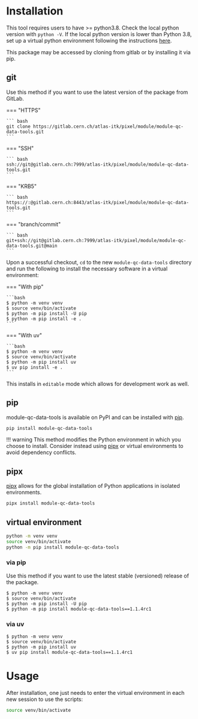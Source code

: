 # Installation

This tool requires users to have >= python3.8. Check the local python version
with `python -V`. If the local python version is lower than Python 3.8, set up a
virtual python environment following the instructions
[here](https://itk.docs.cern.ch/general/Virtual_Environments/).

This package may be accessed by cloning from gitlab or by installing it via pip.

## git

Use this method if you want to use the latest version of the package from
GitLab.

=== "HTTPS"

    ``` bash
    git clone https://gitlab.cern.ch/atlas-itk/pixel/module/module-qc-data-tools.git
    ```

=== "SSH"

    ``` bash
    ssh://git@gitlab.cern.ch:7999/atlas-itk/pixel/module/module-qc-data-tools.git
    ```

=== "KRB5"

    ``` bash
    https://:@gitlab.cern.ch:8443/atlas-itk/pixel/module/module-qc-data-tools.git
    ```

=== "branch/commit"

    ``` bash
    git+ssh://git@gitlab.cern.ch:7999/atlas-itk/pixel/module/module-qc-data-tools.git@main
    ```

Upon a successful checkout, `cd` to the new `module-qc-data-tools` directory and
run the following to install the necessary software in a virtual environment:

=== "With pip"

    ```bash
    $ python -m venv venv
    $ source venv/bin/activate
    $ python -m pip install -U pip
    $ python -m pip install -e .
    ```

=== "With uv"

    ```bash
    $ python -m venv venv
    $ source venv/bin/activate
    $ python -m pip install uv
    $ uv pip install -e .
    ```

This installs in `editable` mode which allows for development work as well.

## pip

module-qc-data-tools is available on PyPI and can be installed with
[pip](https://pip.pypa.io).

```bash
pip install module-qc-data-tools
```

<!-- prettier-ignore -->
!!! warning
    This method modifies the Python environment in which you choose to install. Consider instead using [pipx](#pipx) or virtual environments to avoid dependency conflicts.

## pipx

[pipx](https://github.com/pypa/pipx) allows for the global installation of
Python applications in isolated environments.

```bash
pipx install module-qc-data-tools
```

## virtual environment

```bash
python -m venv venv
source venv/bin/activate
python -m pip install module-qc-data-tools
```

### via pip

Use this method if you want to use the latest stable (versioned) release of the
package.

```
$ python -m venv venv
$ source venv/bin/activate
$ python -m pip install -U pip
$ python -m pip install module-qc-data-tools==1.1.4rc1
```

### via uv

```
$ python -m venv venv
$ source venv/bin/activate
$ python -m pip install uv
$ uv pip install module-qc-data-tools==1.1.4rc1
```

# Usage

After installation, one just needs to enter the virtual environment in each new
session to use the scripts:

```bash
source venv/bin/activate
```
